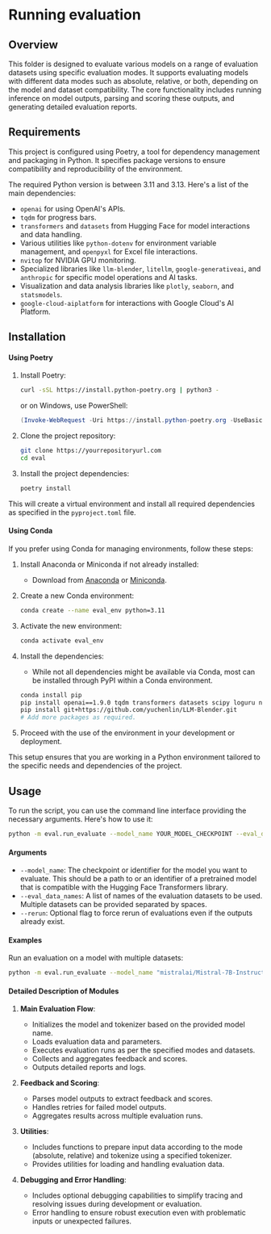 # Running evaluation


## Overview
This folder is designed to evaluate various models on a range of evaluation datasets using specific evaluation modes. It supports evaluating models with different data modes such as absolute, relative, or both, depending on the model and dataset compatibility. The core functionality includes running inference on model outputs, parsing and scoring these outputs, and generating detailed evaluation reports.

## Requirements

This project is configured using Poetry, a tool for dependency management and packaging in Python. It specifies package versions to ensure compatibility and reproducibility of the environment.

The required Python version is between 3.11 and 3.13. Here's a list of the main dependencies:

- `openai` for using OpenAI's APIs.
- `tqdm` for progress bars.
- `transformers` and `datasets` from Hugging Face for model interactions and data handling.
- Various utilities like `python-dotenv` for environment variable management, and `openpyxl` for Excel file interactions.
- `nvitop` for NVIDIA GPU monitoring.
- Specialized libraries like `llm-blender`, `litellm`, `google-generativeai`, and `anthropic` for specific model operations and AI tasks.
- Visualization and data analysis libraries like `plotly`, `seaborn`, and `statsmodels`.
- `google-cloud-aiplatform` for interactions with Google Cloud's AI Platform.

## Installation

#### Using Poetry

1. Install Poetry:
   ```bash
   curl -sSL https://install.python-poetry.org | python3 -
   ```
   or on Windows, use PowerShell:
   ```powershell
   (Invoke-WebRequest -Uri https://install.python-poetry.org -UseBasicParsing).Content | python -
   ```

2. Clone the project repository:
   ```bash
   git clone https://yourrepositoryurl.com
   cd eval
   ```

3. Install the project dependencies:
   ```bash
   poetry install
   ```

This will create a virtual environment and install all required dependencies as specified in the `pyproject.toml` file.

#### Using Conda

If you prefer using Conda for managing environments, follow these steps:

1. Install Anaconda or Miniconda if not already installed:
   - Download from [Anaconda](https://www.anaconda.com/products/distribution) or [Miniconda](https://docs.conda.io/en/latest/miniconda.html).

2. Create a new Conda environment:
   ```bash
   conda create --name eval_env python=3.11
   ```

3. Activate the new environment:
   ```bash
   conda activate eval_env
   ```

4. Install the dependencies:
   - While not all dependencies might be available via Conda, most can be installed through PyPI within a Conda environment.
   ```bash
   conda install pip
   pip install openai==1.9.0 tqdm transformers datasets scipy loguru numpy seaborn statsmodels plotly
   pip install git+https://github.com/yuchenlin/LLM-Blender.git
   # Add more packages as required.
   ```

5. Proceed with the use of the environment in your development or deployment.

This setup ensures that you are working in a Python environment tailored to the specific needs and dependencies of the project.

## Usage
To run the script, you can use the command line interface providing the necessary arguments. Here's how to use it:

```bash
python -m eval.run_evaluate --model_name YOUR_MODEL_CHECKPOINT --eval_data_names DATASET_NAME_1 DATASET_NAME_2 [--rerun]
```

#### Arguments
- `--model_name`: The checkpoint or identifier for the model you want to evaluate. This should be a path to or an identifier of a pretrained model that is compatible with the Hugging Face Transformers library.
- `--eval_data_names`: A list of names of the evaluation datasets to be used. Multiple datasets can be provided separated by spaces.
- `--rerun`: Optional flag to force rerun of evaluations even if the outputs already exist.

#### Examples
Run an evaluation on a model with multiple datasets:
```bash
python -m eval.run_evaluate --model_name "mistralai/Mistral-7B-Instruct-v0.2" --eval_data_names hhh_alignment_eval flask_eval --rerun
```

#### Detailed Description of Modules

1. **Main Evaluation Flow**:
   - Initializes the model and tokenizer based on the provided model name.
   - Loads evaluation data and parameters.
   - Executes evaluation runs as per the specified modes and datasets.
   - Collects and aggregates feedback and scores.
   - Outputs detailed reports and logs.

2. **Feedback and Scoring**:
   - Parses model outputs to extract feedback and scores.
   - Handles retries for failed model outputs.
   - Aggregates results across multiple evaluation runs.

3. **Utilities**:
   - Includes functions to prepare input data according to the mode (absolute, relative) and tokenize using a specified tokenizer.
   - Provides utilities for loading and handling evaluation data.

4. **Debugging and Error Handling**:
   - Includes optional debugging capabilities to simplify tracing and resolving issues during development or evaluation.
   - Error handling to ensure robust execution even with problematic inputs or unexpected failures.